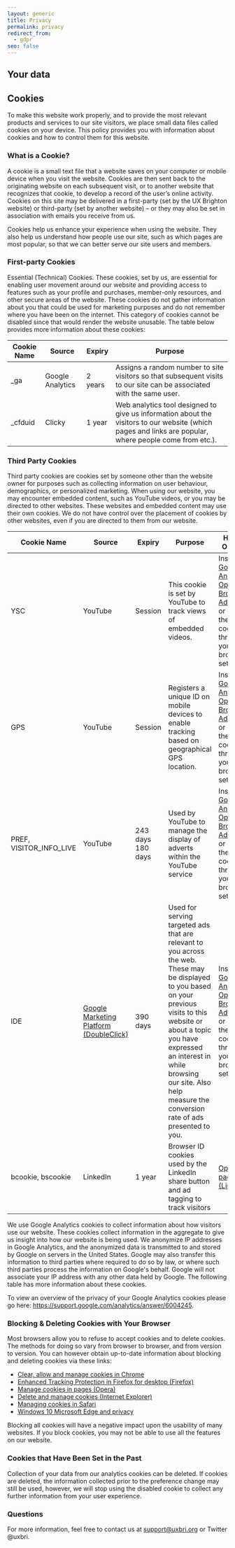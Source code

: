 ```yaml
---
layout: generic
title: Privacy
permalink: privacy
redirect_from:
  - gdpr
seo: false
---
```

## Your data



## Cookies

To make this website work properly, and to provide the most relevant products and services to our site visitors, we place small data files called cookies on your device. This policy provides you with information about cookies and how to control them for this website.

### What is a Cookie?

A cookie is a small text file that a website saves on your computer or mobile device when you visit the website. Cookies are then sent back to the originating website on each subsequent visit, or to another website that recognizes that cookie, to develop a record of the user’s online activity. Cookies on this site may be delivered in a first-party (set by the UX Brighton website) or third-party (set by another website) – or they may also be set in association with emails you receive from us.

Cookies help us enhance your experience when using the website. They also help us understand how people use our site, such as which pages are most popular, so that we can better serve our site users and members.

### First-party Cookies

Essential (Technical) Cookies. These cookies, set by us, are essential for enabling user movement around our website and providing access to features such as your profile and purchases, member-only resources, and other secure areas of the website. These cookies do not gather information about you that could be used for marketing purposes and do not remember where you have been on the internet. This category of cookies cannot be disabled since that would render the website unusable. The table below provides more information about these cookies:

| Cookie Name | Source           | Expiry  | Purpose                                                                                                                                                |
| ----------- | ---------------- | ------- | ------------------------------------------------------------------------------------------------------------------------------------------------------ |
| _ga         | Google Analytics | 2 years | Assigns a random number to site visitors so that subsequent visits to our site can be associated with the same user.                                   |
| _cfduid     | Clicky           | 1 year  | Web analytics tool designed to give us information about the visitors to our website (which pages and links are popular, where people come from etc.). |

### Third Party Cookies

Third party cookies are cookies set by someone other than the website owner for purposes such as collecting information on user behaviour, demographics, or personalized marketing. When using our website, you may encounter embedded content, such as YouTube videos, or you may be directed to other websites. These websites and embedded content may use their own cookies. We do not have control over the placement of cookies by other websites, even if you are directed to them from our website.

| Cookie Name             | Source                                                                                            | Expiry               | Purpose                                                                                                                                                                                                                                                                                       | How to Opt Out                                                                                                                                         |
| ----------------------- | ------------------------------------------------------------------------------------------------- | -------------------- | --------------------------------------------------------------------------------------------------------------------------------------------------------------------------------------------------------------------------------------------------------------------------------------------- | ------------------------------------------------------------------------------------------------------------------------------------------------------ |
| YSC                     | YouTube                                                                                           | Session              | This cookie is set by YouTube to track views of embedded videos.                                                                                                                                                                                                                              | Install the [Google Analytics Opt-out Browser Add-on](https://tools.google.com/dlpage/gaoptout) or delete these cookies through your browser settings. |
| GPS                     | YouTube                                                                                           | Session              | Registers a unique ID on mobile devices to enable tracking based on geographical GPS location.                                                                                                                                                                                                | Install the [Google Analytics Opt-out Browser Add-on](https://tools.google.com/dlpage/gaoptout) or delete these cookies through your browser settings. |
| PREF, VISITOR_INFO_LIVE | YouTube                                                                                           | 243 days<br>180 days | Used by YouTube to manage the display of adverts within the YouTube service                                                                                                                                                                                                                   | Install the [Google Analytics Opt-out Browser Add-on](https://tools.google.com/dlpage/gaoptout) or delete these cookies through your browser settings. |
| IDE                     | [Google Marketing Platform (DoubleClick)](https://marketingplatform.google.com/about/enterprise/) | 390 days             | Used for serving targeted ads that are relevant to you across the web. These may be displayed to you based on your previous visits to this website or about a topic you have expressed an interest in while browsing our site. Also help measure the conversion rate of ads presented to you. | Install the [Google Analytics Opt-out Browser Add-on](https://tools.google.com/dlpage/gaoptout) or delete these cookies through your browser settings. |
| bcookie, bscookie       | LinkedIn                                                                                          | 1 year               | Browser ID cookies used by the LinkedIn share button and ad tagging to track visitors                                                                                                                                                                                                         | [Opt-out page (LinkedIn)](https://www.linkedin.com/psettings/guest-controls/retargeting-opt-out?trk=microsites-frontend_legal_cookie-policy)           |

We use Google Analytics cookies to collect information about how visitors use our website. These cookies collect information in the aggregate to give us insight into how our website is being used. We anonymize IP addresses in Google Analytics, and the anonymized data is transmitted to and stored by Google on servers in the United States. Google may also transfer this information to third parties where required to do so by law, or where such third parties process the information on Google's behalf. Google will not associate your IP address with any other data held by Google. The following table has more information about these cookies.

To view an overview of the privacy of your Google Analytics cookies please go here: https://support.google.com/analytics/answer/6004245.

### Blocking & Deleting Cookies with Your Browser

Most browsers allow you to refuse to accept cookies and to delete cookies. The methods for doing so vary from browser to browser, and from version to version. You can however obtain up-to-date information about blocking and deleting cookies via these links:

* [Clear, allow and manage cookies in Chrome](https://support.google.com/chrome/answer/95647)
* [Enhanced Tracking Protection in Firefox for desktop (Firefox)](https://support.mozilla.org/en-US/kb/enable-and-disable-cookies-website-preferences)
* [Manage cookies in pages (Opera)](https://help.opera.com/en/latest/web-preferences/#cookies)
* [Delete and manage cookies (Internet Explorer)](https://support.microsoft.com/en-gb/help/17442/windows-internet-explorer-delete-manage-cookies)
* [Managing cookies in Safari](https://support.apple.com/kb/PH21411)
* [Windows 10 Microsoft Edge and privacy](<* https://privacy.microsoft.com/en-us/windows-10-microsoft-edge-and-privacy>)

Blocking all cookies will have a negative impact upon the usability of many websites. If you block cookies, you may not be able to use all the features on our website.

### Cookies that Have Been Set in the Past

Collection of your data from our analytics cookies can be deleted. If cookies are deleted, the information collected prior to the preference change may still be used, however, we will stop using the disabled cookie to collect any further information from your user experience. 

### Questions

For more information, feel free to contact us at support@uxbri.org or Twitter @uxbri.